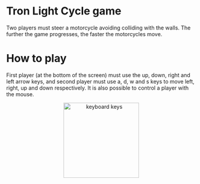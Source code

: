 # Tron Light Cycle game

Two players must steer a motorcycle avoiding colliding with the walls. The further the game progresses, the faster the motorcycles move. 

# How to play
First player (at the bottom of the screen) must use the up, down, right and left arrow keys, and second player must use a, d, w and s keys to move left, right, up and down respectively. 
It is also possible to control a player with the mouse.
<p align="center">
  <img width="200" src="https://github.com/katiakaci/katiakaci.github.io/assets/82109823/1516384e-b4ba-4156-a029-cde524cea348" alt="keyboard keys">
</p>

